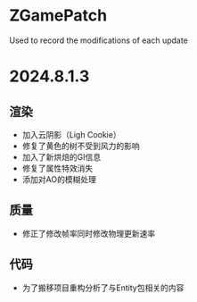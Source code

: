 # ZGamePatch
Used to record the modifications of each update

# 2024.8.1.3
## 渲染
- 加入云阴影（Ligh Cookie）
- 修复了黄色的树不受到风力的影响
- 加入了新烘焙的GI信息
- 修复了属性特效消失
- 添加对AO的模糊处理 
## 质量
- 修正了修改帧率同时修改物理更新速率
## 代码
- 为了搬移项目重构分析了与Entity包相关的内容

